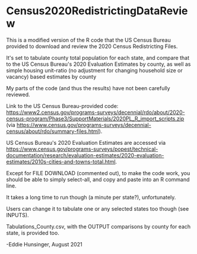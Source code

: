 # Census2020RedistrictingDataReview

This is a modified version of the R code that the US Census Bureau provided to download and review the 2020 Census Redistricting Files.

It's set to tabulate county total population for each state, and compare that to the US Census Bureau's 2020 Evaluation Estimates by county, 
as well as simple housing unit-ratio (no adjustment for changing household size or vacancy) based estimates by county

My parts of the code (and thus the results) have not been carefully reviewed.

Link to the US Census Bureau-provided code: 
https://www2.census.gov/programs-surveys/decennial/rdo/about/2020-census-program/Phase3/SupportMaterials/2020PL_R_import_scripts.zip 
(via https://www.census.gov/programs-surveys/decennial-census/about/rdo/summary-files.html).

US Census Bureau's 2020 Evaluation Estimates are accessed via 
https://www.census.gov/programs-surveys/popest/technical-documentation/research/evaluation-estimates/2020-evaluation-estimates/2010s-cities-and-towns-total.html.

Except for FILE DOWNLOAD (commented out), to make the code work, you should be able to simply select-all, and copy and paste into an R command line.

It takes a long time to run though (a minute per state?), unfortunately.

Users can change it to tabulate one or any selected states too though (see INPUTS).

Tabulations_County.csv, with the OUTPUT comparisons by county for each state, is provided too.

-Eddie Hunsinger, August 2021

